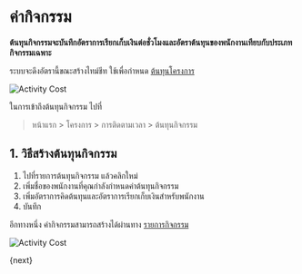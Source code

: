 <!-- add-breadcrumbs -->
# ค่ากิจกรรม

**ต้นทุนกิจกรรมจะบันทึกอัตราการเรียกเก็บเงินต่อชั่วโมงและอัตราต้นทุนของพนักงานเทียบกับประเภทกิจกรรมเฉพาะ**

ระบบจะดึงอัตรานี้ขณะสร้างไทม์ชีท ใช้เพื่อกำหนด [ต้นทุนโครงการ](/docs/user/manual/th/projects/project-costing)

<img class="screenshot" alt="Activity Cost" src="{{docs_base_url}}/assets/img/project/projects-activity-cost.png">

ในการเข้าถึงต้นทุนกิจกรรม ไปที่

> หน้าแรก > โครงการ > การติดตามเวลา > ต้นทุนกิจกรรม

## 1. วิธีสร้างต้นทุนกิจกรรม

  1. ไปที่รายการต้นทุนกิจกรรม แล้วคลิกใหม่
  2. เพิ่มชื่อของพนักงานที่คุณกำลังกำหนดค่าต้นทุนกิจกรรม
  3. เพิ่มอัตราการคิดต้นทุนและอัตราการเรียกเก็บเงินสำหรับพนักงาน
  3. บันทึก

อีกทางหนึ่ง ค่ากิจกรรมสามารถสร้างได้ผ่านทาง [รายการกิจกรรม](/docs/user/manual/th/projects/activity-type)

<img class="screenshot" alt="Activity Cost" src="{{docs_base_url}}/assets/img/project/projects-activity-cost-activity-type.png">

{next}
